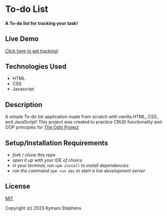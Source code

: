 # To-do List

#### A To-do list for tracking your task!

## Live Demo
 
[Click here to get tracking!]()  

## Technologies Used

* HTML
* CSS
* Javascript

## Description

A simple To-do list application made from scratch with vanilla HTML, CSS, and JavaScript!
This project was created to practice CRUD functionality and OOP principles for [The Odin Project](https://www.theodinproject.com/) 

## Setup/Installation Requirements
 
* _fork / clone this repo_
* _open it up with your IDE of choice_
* _in your terminal, run `npm install` to install dependencies_
* _run the command `npm run dev` to start a live development server_


## License

[MIT](https://opensource.org/license/mit/)

Copyright (c) 2023 Kymani Stephens